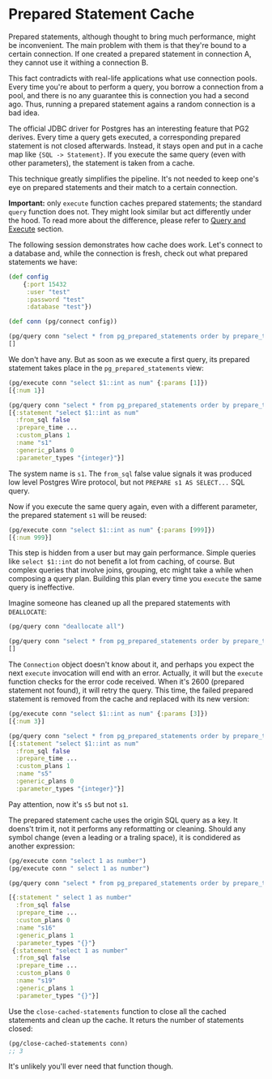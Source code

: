 # Prepared Statement Cache

Prepared statements, although thought to bring much performance, might be
inconvenient. The main problem with them is that they're bound to a certain
connection. If one created a prepared statement in connection A, they cannot use
it withing a connection B.

This fact contradicts with real-life applications what use connection
pools. Every time you're about to perform a query, you borrow a connection from
a pool, and there is no any guarantee this is connection you had a second
ago. Thus, running a prepared statement agains a random connection is a bad
idea.

The official JDBC driver for Postgres has an interesting feature that PG2
derives. Every time a query gets executed, a corresponding prepared statement is
not closed afterwards. Instead, it stays open and put in a cache map like `{SQL
-> Statement}`. If you execute the same query (even with other parameters), the
statement is taken from a cache.

This technique greatly simplifies the pipeline. It's not needed to keep one's
eye on prepared statements and their match to a certain connection.

**Important:** only `execute` function caches prepared statements; the standard
`query` function does not. They might look similar but act differently under the
hood. To read more about the difference, please refer to [Query and
Execute](/docs/query-execute.md) section.

The following session demonstrates how cache does work. Let's connect to a
database and, while the connection is fresh, check out what prepared statements
we have:

~~~clojure
(def config
    {:port 15432
     :user "test"
     :password "test"
     :database "test"})

(def conn (pg/connect config))

(pg/query conn "select * from pg_prepared_statements order by prepare_time asc")
[]
~~~

We don't have any. But as soon as we execute a first query, its prepared
statement takes place in the `pg_prepared_statements` view:


~~~clojure
(pg/execute conn "select $1::int as num" {:params [1]})
[{:num 1}]

(pg/query conn "select * from pg_prepared_statements order by prepare_time asc")
[{:statement "select $1::int as num"
  :from_sql false
  :prepare_time ...
  :custom_plans 1
  :name "s1"
  :generic_plans 0
  :parameter_types "{integer}"}]
~~~

The system name is `s1`. The `from_sql` false value signals it was produced low
level Postgres Wire protocol, but not `PREPARE s1 AS SELECT...` SQL query.

Now if you execute the same query again, even with a different parameter, the
prepared statement `s1` will be reused:

~~~clojure
(pg/execute conn "select $1::int as num" {:params [999]})
[{:num 999}]
~~~

This step is hidden from a user but may gain performance. Simple queries like
`select $1::int` do not benefit a lot from caching, of course. But complex
queries that involve joins, grouping, etc might take a while when composing a
query plan. Building this plan every time you `execute` the same query is
ineffective.

Imagine someone has cleaned up all the prepared statements with `DEALLOCATE`:

~~~clojure
(pg/query conn "deallocate all")

(pg/query conn "select * from pg_prepared_statements order by prepare_time asc")
[]
~~~

The `Connection` object doesn't know about it, and perhaps you expect the next
`execute` invocation will end with an error. Actually, it will but the `execute`
function checks for the error code received. When it's 2600 (prepared statement
not found), it will retry the query. This time, the failed prepared statement is
removed from the cache and replaced with its new version:

~~~clojure
(pg/execute conn "select $1::int as num" {:params [3]})
[{:num 3}]

(pg/query conn "select * from pg_prepared_statements order by prepare_time asc")
[{:statement "select $1::int as num"
  :from_sql false
  :prepare_time ...
  :custom_plans 1
  :name "s5"
  :generic_plans 0
  :parameter_types "{integer}"}]
~~~

Pay attention, now it's `s5` but not `s1`.

The prepared statement cache uses the origin SQL query as a key. It doens't trim
it, not it performs any reformatting or cleaning. Should any symbol change (even
a leading or a traling space), it is condidered as another expression:

~~~clojure
(pg/execute conn "select 1 as number")
(pg/execute conn " select 1 as number")

(pg/query conn "select * from pg_prepared_statements order by prepare_time asc")

[{:statement " select 1 as number"
  :from_sql false
  :prepare_time ...
  :custom_plans 0
  :name "s16"
  :generic_plans 1
  :parameter_types "{}"}
 {:statement "select 1 as number"
  :from_sql false
  :prepare_time ...
  :custom_plans 0
  :name "s19"
  :generic_plans 1
  :parameter_types "{}"}]
~~~

Use the `close-cached-statements` function to close all the cached statements
and clean up the cache. It returs the number of statements closed:

~~~clojure
(pg/close-cached-statements conn)
;; 3
~~~

It's unlikely you'll ever need that function though.
